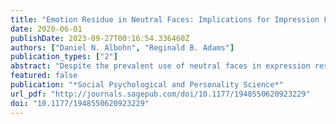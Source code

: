 ```yaml
---
title: "Emotion Residue in Neutral Faces: Implications for Impression Formation"
date: 2020-06-01
publishDate: 2023-09-27T00:16:54.336460Z
authors: ["Daniel N. Albohn", "Reginald B. Adams"]
publication_types: ["2"]
abstract: "Despite the prevalent use of neutral faces in expression research, the term neutral still remains ill-defined and understudied. A general assumption is that one’s overt attempt to pose a nonexpressive face results in a neutral display, one devoid of any expressive information. Ample research has demonstrated that nonexpressive faces do convey meaning, however, through emotion-resembling appearance. Here, we examined whether prior expressive information lingers on a face, in the form of emotion residue, and whether despite overt attempts to display a neutral face, these subtle emotion cues influence trait impressions. Across three studies, we found that explicit attempts at posing neutral displays retained emotion residue from a prior expression. This residue in turn significantly impacted the impressions formed of these otherwise “neutral” displays. We discuss implications of this work for better understanding how accurate impressions are derived from the so-called neutral faces and underscore theoretical and methodological considerations for future research."
featured: false
publication: "*Social Psychological and Personality Science*"
url_pdf: "http://journals.sagepub.com/doi/10.1177/1948550620923229"
doi: "10.1177/1948550620923229"
---
```


